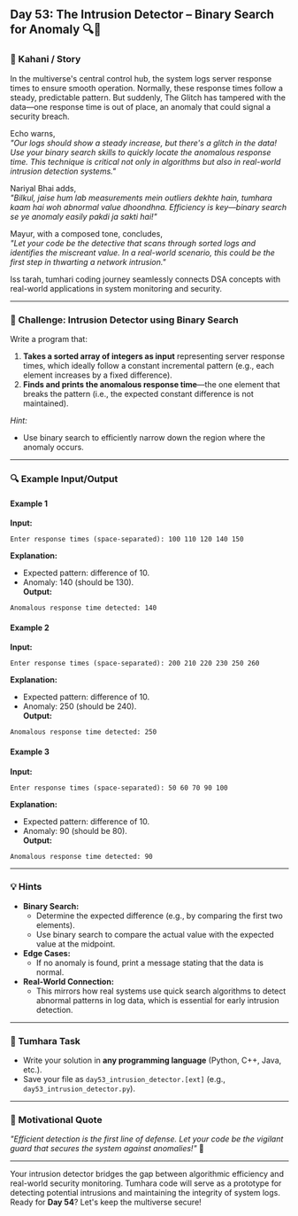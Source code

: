 ## **Day 53: The Intrusion Detector – Binary Search for Anomaly** 🔍🚨

### **📜 Kahani / Story**  
In the multiverse's central control hub, the system logs server response times to ensure smooth operation. Normally, these response times follow a steady, predictable pattern. But suddenly, The Glitch has tampered with the data—one response time is out of place, an anomaly that could signal a security breach.

Echo warns,  
*"Our logs should show a steady increase, but there's a glitch in the data! Use your binary search skills to quickly locate the anomalous response time. This technique is critical not only in algorithms but also in real-world intrusion detection systems."*

Nariyal Bhai adds,  
*"Bilkul, jaise hum lab measurements mein outliers dekhte hain, tumhara kaam hai woh abnormal value dhoondhna. Efficiency is key—binary search se ye anomaly easily pakdi ja sakti hai!"*

Mayur, with a composed tone, concludes,  
*"Let your code be the detective that scans through sorted logs and identifies the miscreant value. In a real-world scenario, this could be the first step in thwarting a network intrusion."*

Iss tarah, tumhari coding journey seamlessly connects DSA concepts with real-world applications in system monitoring and security.

---

### **🎯 Challenge: Intrusion Detector using Binary Search**  
Write a program that:  
1. **Takes a sorted array of integers as input** representing server response times, which ideally follow a constant incremental pattern (e.g., each element increases by a fixed difference).  
2. **Finds and prints the anomalous response time**—the one element that breaks the pattern (i.e., the expected constant difference is not maintained).  

*Hint:*  
- Use binary search to efficiently narrow down the region where the anomaly occurs.

---

### **🔍 Example Input/Output**

#### **Example 1**  
**Input:**  
```
Enter response times (space-separated): 100 110 120 140 150
```  
**Explanation:**  
- Expected pattern: difference of 10.  
- Anomaly: 140 (should be 130).  
**Output:**  
```
Anomalous response time detected: 140
```

#### **Example 2**  
**Input:**  
```
Enter response times (space-separated): 200 210 220 230 250 260
```  
**Explanation:**  
- Expected pattern: difference of 10.  
- Anomaly: 250 (should be 240).  
**Output:**  
```
Anomalous response time detected: 250
```

#### **Example 3**  
**Input:**  
```
Enter response times (space-separated): 50 60 70 90 100
```  
**Explanation:**  
- Expected pattern: difference of 10.  
- Anomaly: 90 (should be 80).  
**Output:**  
```
Anomalous response time detected: 90
```

---

### **💡 Hints**  
- **Binary Search:**  
  - Determine the expected difference (e.g., by comparing the first two elements).  
  - Use binary search to compare the actual value with the expected value at the midpoint.  
- **Edge Cases:**  
  - If no anomaly is found, print a message stating that the data is normal.  
- **Real-World Connection:**  
  - This mirrors how real systems use quick search algorithms to detect abnormal patterns in log data, which is essential for early intrusion detection.

---

### **📝 Tumhara Task**  
- Write your solution in **any programming language** (Python, C++, Java, etc.).  
- Save your file as `day53_intrusion_detector.[ext]` (e.g., `day53_intrusion_detector.py`).

---

### **🌟 Motivational Quote**  
*"Efficient detection is the first line of defense. Let your code be the vigilant guard that secures the system against anomalies!"* 🚀

---

Your intrusion detector bridges the gap between algorithmic efficiency and real-world security monitoring. Tumhara code will serve as a prototype for detecting potential intrusions and maintaining the integrity of system logs.  
Ready for **Day 54**? Let's keep the multiverse secure!